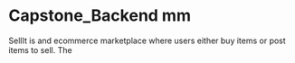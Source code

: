 # Capstone_Backend mm 

SellIt is and ecommerce marketplace where users either buy items or post items to sell. The 
